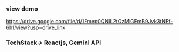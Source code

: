 ### view demo
https://drive.google.com/file/d/1Fmep0QNIL2tOzMiGFmB9Jvk3tNEf-6h1/view?usp=drive_link

### TechStack-> Reactjs, Gemini API
